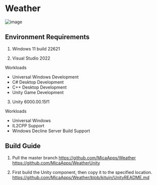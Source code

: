 # Weather

![image](https://github.com/DiskTools/Weather/assets/6630660/9a12f212-653c-4965-8ddb-e74a16f62e4e)

## Environment Requirements

1. Windows 11 build 22621

2. Visual Studio 2022

Workloads
- Universal Windows Development
- C# Desktop Development
- C++ Desktop Development
- Unity Game Development

3. Unity 6000.00.15f1

Workloads
- Universal Windows
- IL2CPP Support
- Windows Decline Server Build Support

## Build Guide

1. Pull the master branch
https://github.com/MicaApps/Weather
https://github.com/MicaApps/WeatherUnity

2. First build the Unity component, then copy it to the specified location.
https://github.com/MicaApps/Weather/blob/kituin/UnityREADME.md
